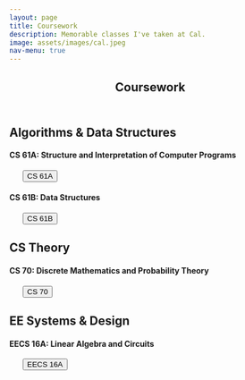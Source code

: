 ```yaml
---
layout: page
title: Coursework
description: Memorable classes I've taken at Cal.
image: assets/images/cal.jpeg
nav-menu: true
---
```


<!-- Main -->
<div id="main" class="alt">

<!-- One -->
<section id="one">
	<div class="inner">
		<header class="major">
			<h1>Coursework</h1>
		</header>

<!-- Break -->
<h2 id="content">Algorithms & Data Structures</h2>

<div class="box">
	<div class="row">
		<div class="4u 12u$(small)">
			<h4>CS 61A: Structure and Interpretation of Computer Programs</h4>
			<ul class="actions"> 
				<button onclick="window.location.href = 'https://cs61a.org';">CS 61A</button>
			</ul>
		</div>
		<div class="4u 12u$(small)">
			<h4>CS 61B: Data Structures</h4>
			<ul class="actions"> 
				<button onclick="window.location.href = 'https://inst.eecs.berkeley.edu/~cs61b/sp20/';">CS 61B</button>
			</ul>
		</div>
	</div>
</div>

<!-- Break -->
<h2 id="content">CS Theory</h2>

<div class="box">
	<div class="row">
		<div class="4u$ 12u$(medium)">
			<h4>CS 70: Discrete Mathematics and Probability Theory</h4>
			<ul class="actions"> 
				<button onclick="window.location.href = 'https://eecs70.org';">CS 70</button>
			</ul>
		</div>
	</div>
</div>

<!-- Break -->
<h2 id="content">EE Systems & Design</h2>

<div class="box">
	<div class="row">
		<div class="4u$ 12u$(medium)">
			<h4>EECS 16A: Linear Algebra and Circuits</h4>
			<ul class="actions"> 
				<button onclick="window.location.href = 'http://www.eecs16a.org/';">EECS 16A</button>
			</ul>
		</div>
	</div>
</div>

<!-- Content -->
<!-- <h2 id="content">CS 61A: Structure and Interpretation of Computer Programs</h2> 
<ul class="actions"> 
	<button onclick="window.location.href = 'https://cs61a.org';">CS 61A</button>
</ul>

<div class="box">
	<p>CS 61A concentrates on the idea of abstraction, allowing the programmer to think in terms appropriate to the problem rather than in low-level operations dictated by the computer hardware.</p>
</div>	

<h2 id="content">CS 61B: Data Structures</h2> 
<ul class="actions"> 
	<button onclick="window.location.href = 'https://inst.eecs.berkeley.edu/~cs61b/sp20/';">CS 61B</button>
</ul>

<div class="box">
	<p>CS61B deals with the more advanced engineering aspects of software, such as constructing and analyzing large programs.</p>
</div>

<h2 id="content">CS 70: Discrete Mathematics and Probability</h2> 
<ul class="actions"> 
	<button onclick="window.location.href = 'https://eecs70.org';">CS 70</button>
</ul>

<div class="box">
	<p>CS 61A concentrates on the idea of abstraction, allowing the programmer to think in terms appropriate to the problem rather than in low-level operations dictated by the computer hardware.</p>
</div>	 -->
<!-- 
<h2 id="content">EECS 16A: Linear Algebra and Circuits</h2> 
<ul class="actions"> 
	<button onclick="window.location.href = 'http://www.eecs16a.org/';">EECS 16A</button>
</ul>

<div class="box">
	<p>EECS16AB was specially designed to ramp students up to prepare for courses in machine learning and design and are important classes to set the stage for the rest of your time in the department. A rough breakdown of the content in the classes is as follows:

<div class="row">
	<div class="6u 12u$(small)">

		<h4>EECS 16A:</h4>
		<ul class="alt">
			<li>Module 1: Introduction to systems and linear algebra</li>
			<li>Module 2: Introduction to design and circuit analysis</li>
			<li>Module 3: Introduction to machine learning</li>
		</ul>

	</div>
	<div class="6u$ 12u$(small)">

		<h4>EECS 16B:</h4>
		<ul class="alt">
			<li>Module 1: Differential equations and advanced circuit design</li>
			<li>Module 2: Introduction to robotics and control</li>
			<li>Module 3: Introduction to unsupervised machine learning and classification</li>
		</ul>
	</div>
</div> -->
